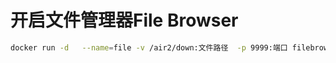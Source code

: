 # 开启文件管理器File Browser

```bash
docker run -d   --name=file -v /air2/down:文件路径  -p 9999:端口 filebrowser/filebrowser
```